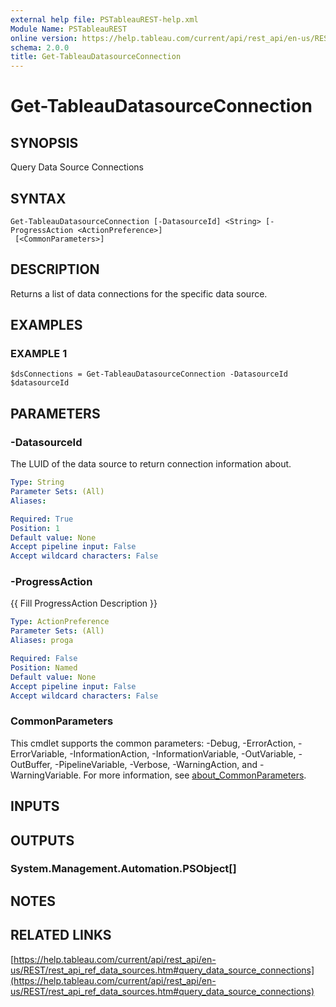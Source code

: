 ```yaml
---
external help file: PSTableauREST-help.xml
Module Name: PSTableauREST
online version: https://help.tableau.com/current/api/rest_api/en-us/REST/rest_api_ref_data_sources.htm#query_data_source_connections
schema: 2.0.0
title: Get-TableauDatasourceConnection
---
```


# Get-TableauDatasourceConnection

## SYNOPSIS
Query Data Source Connections

## SYNTAX

```
Get-TableauDatasourceConnection [-DatasourceId] <String> [-ProgressAction <ActionPreference>]
 [<CommonParameters>]
```

## DESCRIPTION
Returns a list of data connections for the specific data source.

## EXAMPLES

### EXAMPLE 1
```
$dsConnections = Get-TableauDatasourceConnection -DatasourceId $datasourceId
```

## PARAMETERS

### -DatasourceId
The LUID of the data source to return connection information about.

```yaml
Type: String
Parameter Sets: (All)
Aliases:

Required: True
Position: 1
Default value: None
Accept pipeline input: False
Accept wildcard characters: False
```

### -ProgressAction
{{ Fill ProgressAction Description }}

```yaml
Type: ActionPreference
Parameter Sets: (All)
Aliases: proga

Required: False
Position: Named
Default value: None
Accept pipeline input: False
Accept wildcard characters: False
```

### CommonParameters
This cmdlet supports the common parameters: -Debug, -ErrorAction, -ErrorVariable, -InformationAction, -InformationVariable, -OutVariable, -OutBuffer, -PipelineVariable, -Verbose, -WarningAction, and -WarningVariable. For more information, see [about_CommonParameters](http://go.microsoft.com/fwlink/?LinkID=113216).

## INPUTS

## OUTPUTS

### System.Management.Automation.PSObject[]
## NOTES

## RELATED LINKS

[https://help.tableau.com/current/api/rest_api/en-us/REST/rest_api_ref_data_sources.htm#query_data_source_connections](https://help.tableau.com/current/api/rest_api/en-us/REST/rest_api_ref_data_sources.htm#query_data_source_connections)


